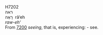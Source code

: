 <body>
  <p>H7202<br>  ראה  <br> רָאֶה  ‎  râ‘eh  <br><i>raw-eh‘ </i><br>From <a href="h7200.htm">7200</a>  <i>seeing</i>, that is, experiencing: - see.<br></p>
 </body>